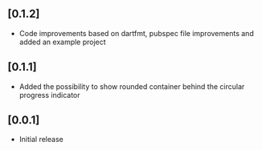 ## [0.1.2]

* Code improvements based on dartfmt, pubspec file improvements and added an example project

## [0.1.1]

* Added the possibility to show rounded container behind the circular progress indicator

## [0.0.1]

* Initial release
